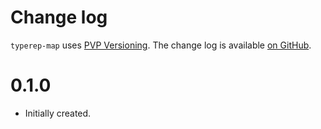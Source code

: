 Change log
==========

`typerep-map` uses [PVP Versioning][1].
The change log is available [on GitHub][2].

# 0.1.0

* Initially created.

[1]: https://pvp.haskell.org
[2]: https://github.com/kowainik/typerep-map/blob/master/CHANGELOG.md
